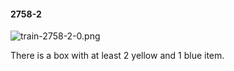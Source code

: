 #### 2758-2
![train-2758-2-0.png](https://github.com/lil-lab/nlvr/raw/master/nlvr/train/images/28/train-2758-2-0.png "train-2758-2-0.png")

There is a box with at least 2 yellow and 1 blue item.